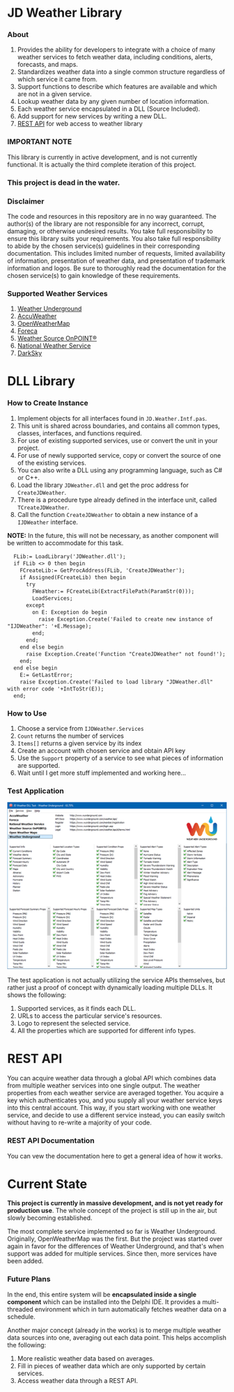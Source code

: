 ﻿# JD Weather Library

### About

1. Provides the ability for developers to integrate with a choice of many weather services to fetch weather data, including conditions, alerts, forecasts, and maps.
2. Standardizes weather data into a single common structure regardless of which service it came from.
3. Support  functions to describe which features are available and which are not in a given service.
4. Lookup weather data by any given number of location information.
5. Each weather service encapsulated in a DLL (Source Included).
6. Add support for new services by writing a new DLL.
7. [REST API](Readme/JDWeatherRestApi.md) for web access to weather library

### IMPORTANT NOTE

This library is currently in active development, and is not currently functional. It is actually the third complete iteration of this project. 

### This project is dead in the water.

### Disclaimer

The code and resources in this repository are in no way guaranteed. The author(s) of the library are not responsible for any incorrect, corrupt, damaging, or otherwise undesired results. You take full responsibility to ensure this library suits your requirements. You also take full responsibility to abide by the chosen service(s) guidelines in their corresponding documentation. This includes limited number of requests, limited availability of information, presentation of weather data, and presentation of trademark information and logos. Be sure to thoroughly read the documentation for the chosen service(s) to gain knowledge of these requirements.

### Supported Weather Services

1. [Weather Underground](Readme/WUnderground.md)
2. [AccuWeather](Readme/AccuWeather.md)
3. [OpenWeatherMap](Readme/OpenWeatherMap.md)
4. [Foreca](Readme/Foreca.md)
5. [Weather Source OnPOINT®](Readme/OnPOINT.md)
6. [National Weather Service](Readme/NWS.md)
7. [DarkSky](Readme/DarkSky.md)

# DLL Library

### How to Create Instance

1. Implement objects for all interfaces found in `JD.Weather.Intf.pas`.
  1. This unit is shared across boundaries, and contains all common types, classes, interfaces, and functions required.
  2. For use of existing supported services, use or convert the unit in your project.
  3. For use of newly supported service, copy or convert the source of one of the existing services.
  4. You can also write a DLL using any programming language, such as C# or C++.
2. Load the library `JDWeather.dll` and get the proc address for `CreateJDWeather`.
  1. There is a procedure type already defined in the interface unit, called `TCreateJDWeather`.
3. Call the function `CreateJDWeather` to obtain a new instance of a `IJDWeather` interface.

**NOTE:** In the future, this will not be necessary, as another component will be written to accommodate for this task.

```delphi
  FLib:= LoadLibrary('JDWeather.dll');
  if FLib <> 0 then begin
    FCreateLib:= GetProcAddress(FLib, 'CreateJDWeather');
    if Assigned(FCreateLib) then begin
      try
        FWeather:= FCreateLib(ExtractFilePath(ParamStr(0)));
        LoadServices;
      except
        on E: Exception do begin
          raise Exception.Create('Failed to create new instance of "IJDWeather": '+E.Message);
        end;
      end;
    end else begin
      raise Exception.Create('Function "CreateJDWeather" not found!');
    end;
  end else begin
    E:= GetLastError;
    raise Exception.Create('Failed to load library "JDWeather.dll" with error code '+IntToStr(E));
  end;
```

### How to Use

1. Choose a service from `IJDWeather.Services`
  1. `Count` returns the number of services
  2. `Items[]` returns a given service by its index
2. Create an account with chosen service and obtain API key
3. Use the `Support` property of a service to see what pieces of information are supported.
4. Wait until I get more stuff implemented and working here...

### Test Application

![Test Application Screenshot](Readme/WeatherTestAppSS.png "Test Application Screenshot")

The test application is not actually utilizing the service APIs themselves, but rather just a proof of concept with dynamically loading multiple DLLs. It shows the following:

1. Supported services, as it finds each DLL.
2. URLs to access the particular service's resources.
3. Logo to represent the selected service.
4. All the properties which are supported for different info types.

# REST API

You can acquire weather data through a global API which combines data from multiple weather services into one single output. The weather properties from each weather service are averaged together. You acquire a key which authenticates you, and you supply all your weather service keys into this central account. This way, if you start working with one weather service, and decide to use a different service instead, you can easily switch without having to re-write a majority of your code.

### REST API Documentation

You can vew the documentation here to get a general idea of how it works. 

# Current State

**This project is currently in massive development, and is not yet ready for production use**. The whole concept of the project is still up in the air, but slowly becoming established.

The most complete service implemented so far is Weather Underground. Originally, OpenWeatherMap was the first. But the project was started over again in favor for the differences of Weather Underground, and that's when support was added for multiple services. Since then, more services have been added.

### Future Plans

In the end, this entire system will be **encapsulated inside a single component** which can be installed into the Delphi IDE. It provides a multi-threaded environment which in turn automatically fetches weather data on a schedule.

Another major concept (already in the works) is to merge multiple weather data sources into one, averaging out each data point. This helps accomplish the following:

1. More realistic weather data based on averages.
2. Fill in pieces of weather data which are only supported by certain services.
3. Access weather data through a REST API.

